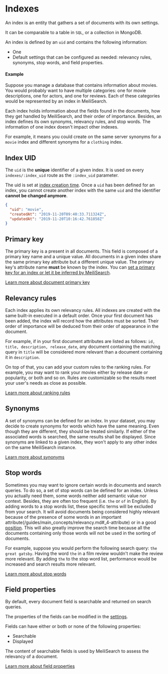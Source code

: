 # Indexes

An index is an entity that gathers a set of documents with its own settings.

It can be comparable to a table in `SQL`, or a collection in MongoDB.

An index is defined by an `uid` and contains the following information:

- One <clientGlossary word="primary key"/>
- Default settings that can be configured as needed: relevancy rules, synonyms, stop words, and field properties.

#### Example

Suppose you manage a database that contains information about movies. You would probably want to have multiple categories: one for movie descriptions, one for actors, and one for reviews. Each of these categories would be represented by an index in MeiliSearch.

Each index holds information about the fields found in the documents, how they get handled by MeiliSearch, and their order of importance. Besides, an index defines its own synonyms, relevancy rules, and stop words. The information of one index doesn't impact other indexes.

For example, it means you could create on the same server synonyms for a `movie` index and different synonyms for a `clothing` index.

## Index UID

The `uid` is the **unique** identifier of a given index. It is used on every `indexes/:index_uid` route as the `:index_uid` parameter.

The uid is set at [index creation time](/references/indexes.md#create-an-index). Once a `uid` has been defined for an index, you cannot create another index with the same `uid` and the identifier **cannot be changed anymore**.

```json
{
  "uid": "movie",
  "createdAt": "2019-11-20T09:40:33.711324Z",
  "updatedAt": "2019-11-20T10:16:42.761858Z"
}
```

## Primary key

The primary key is a <clientGlossary word="field"/> present in all documents. This field is composed of a primary key <clientGlossary word="attribute"/> name and a unique value. All documents in a given index share the same primary key attribute but a different unique value. The primary key's attribute name **must** be known by the index. You can [set a primary key for an index or let it be inferred by MeiliSearch](/guides/main_concepts/documents.md#setting-the-primary-key).

[Learn more about document primary key](/guides/main_concepts/documents.md#primary-key)

## Relevancy rules

Each index applies its own relevancy rules. All indexes are created with the same built-in <clientGlossary word="ranking rules"/> executed in a default order. Once your first document has been added, the index will record how the attributes must be sorted. Their order of importance will be deduced from their order of appearance in the document.

For example, if in your first document attributes are listed as follows: `id, title, description, release_date`, any document containing the matching query in `title` will be considered more relevant than a document containing it in `description`.

On top of that, you can add your custom rules to the ranking rules. For example, you may want to rank your movies either by release date or popularity, or both and so on. Rules are customizable so the results meet your user's needs as close as possible.

[Learn more about ranking rules](/guides/main_concepts/relevancy.md)

## Synonyms

A set of synonyms can be defined for an index. In your dataset, you may decide to create synonyms for words which have the same meaning. Even though they are different, they should be treated similarly. If either of the associated words is searched, the same results shall be displayed. Since synonyms are linked to a given index, they won't apply to any other index on the same MeiliSearch instance.

[Learn more about synonyms](/guides/advanced_guides/synonyms.md)

## Stop words

Sometimes you may want to ignore certain words in documents and search queries. To do so, a set of stop words can be defined for an index. Unless you actually need them, some words neither add semantic value nor context. Besides, they are often too frequent (i.e. `the` or `of` in English).
By adding words to a stop words list, these specific terms will be excluded from your search. It will avoid documents being considered highly relevant because of the presence of some words in an important attribute(/guides/main_concepts/relevancy.md#\_4-attribute) or in a good [position](/guides/main_concepts/relevancy.md#ranking-rules).
This will also greatly improve the search time because all the documents containing only those words will not be used in the sorting of documents.

For example, suppose you would perform the following search query: `the great gatsby`. Having the word `the` in a film review wouldn't make the review more relevant. By adding `the` to the stop word list, performance would be increased and search results more relevant.

[Learn more about stop words](/guides/advanced_guides/stop_words.md)

## Field properties

By default, every document field is searchable and returned on search queries.

The properties of the fields can be modified in the [settings](/references/settings.md).

Fields can have either or both or none of the following properties:

- Searchable
- Displayed

The content of searchable fields is used by MeiliSearch to assess the relevancy of a document.

[Learn more about field properties](/guides/advanced_guides/field_properties.md)
